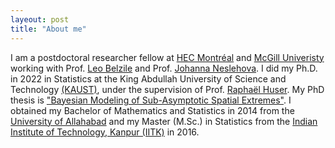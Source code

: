 ```yaml
---
layeout: post
title: "About me"
---
```


I am a postdoctoral researcher fellow at [HEC Montréal](https://www.hec.ca/en/) and [McGill Univeristy](https://www.mcgill.ca/) working with Prof. [Leo Belzile](https://lbelzile.bitbucket.io/) and Prof. [Johanna Neslehova](https://www.math.mcgill.ca/neslehova/). I did my Ph.D. in 2022 in Statistics at the King Abdullah University of Science and Technology [(KAUST)](https://www.kaust.edu.sa/en/), under the supervision of Prof. [Raphaël Huser](https://cemse.kaust.edu.sa/stat/people/person/raphael-huser). My PhD thesis is ["Bayesian Modeling of Sub-Asymptotic Spatial Extremes"](https://repository.kaust.edu.sa/handle/10754/676592). I obtained my Bachelor of Mathematics and Statistics in 2014 from the [University of Allahabad](https://www.allduniv.ac.in/) and my Master (M.Sc.) in Statistics from the [Indian Institute of Technology, Kanpur (IITK)](https://www.iitk.ac.in/) in 2016. 
